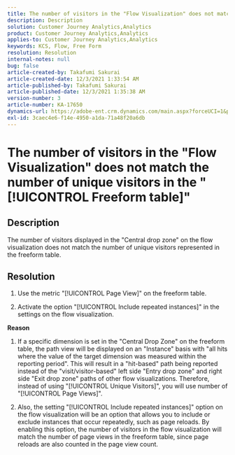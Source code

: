 ```yaml
---
title: The number of visitors in the "Flow Visualization" does not match the number of unique visitors in the "[!UICONTROL Freeform table]"
description: Description
solution: Customer Journey Analytics,Analytics
product: Customer Journey Analytics,Analytics
applies-to: Customer Journey Analytics,Analytics
keywords: KCS, Flow, Free Form
resolution: Resolution
internal-notes: null
bug: false
article-created-by: Takafumi Sakurai
article-created-date: 12/3/2021 1:33:54 AM
article-published-by: Takafumi Sakurai
article-published-date: 12/3/2021 1:35:38 AM
version-number: 3
article-number: KA-17650
dynamics-url: https://adobe-ent.crm.dynamics.com/main.aspx?forceUCI=1&pagetype=entityrecord&etn=knowledgearticle&id=2199330f-d953-ec11-8c62-00224804e3cb
exl-id: 3caec4e6-f14e-4950-a1da-71a48f20a6db
---
```

# The number of visitors in the "Flow Visualization" does not match the number of unique visitors in the "[!UICONTROL Freeform table]"

## Description

The number of visitors displayed in the "Central drop zone" on the flow visualization does not match the number of unique visitors represented in the freeform table. 

## Resolution


1. Use the metric "[!UICONTROL Page View]" on the freeform table. 

 2. Activate the option "[!UICONTROL Include repeated instances]" in the settings on the flow visualization.

<b>Reason</b>

1. If a specific dimension is set in the "Central Drop Zone" on the freeform table, the path view will be displayed on an "Instance" basis with "all hits where the value of the target dimension was measured within the reporting period". This will result in a "hit-based" path being reported instead of the "visit/visitor-based" left side "Entry drop zone" and right side "Exit drop zone" paths of other flow visualizations. Therefore, instead of using "[!UICONTROL Unique Visitors]", you will use number of "[!UICONTROL Page Views]".

2. Also, the setting "[!UICONTROL Include repeated instances]" option on the flow visualization will be an option that allows you to include or exclude instances that occur repeatedly, such as page reloads. By enabling this option, the number of visitors in the flow visualization will match the number of page views in the freeform table, since page reloads are also counted in the page view count.
